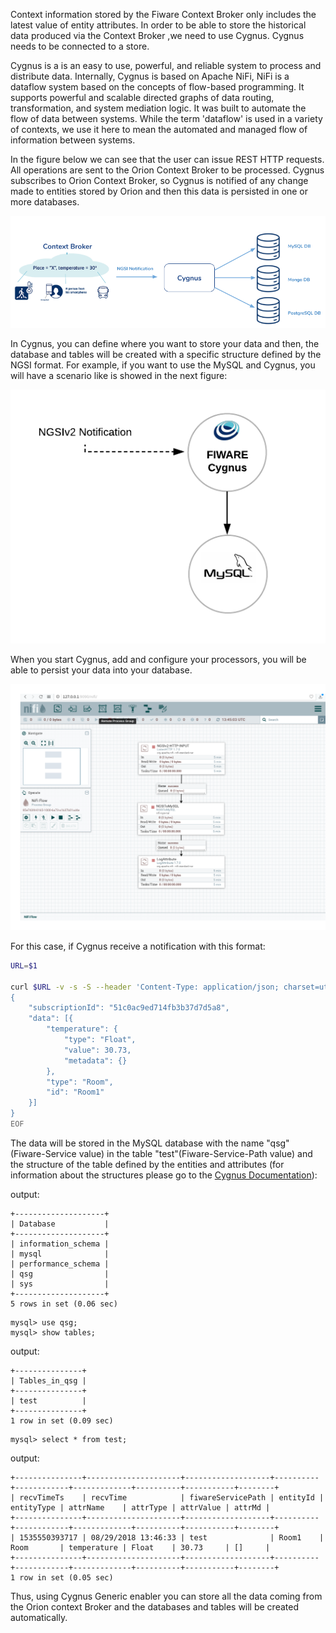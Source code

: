 Context information stored by the Fiware Context Broker only includes the latest
value of entity attributes. In order to be able to store the historical data
produced via the Context Broker ,we need to use Cygnus. Cygnus needs to be
connected to a store.

Cygnus is a is an easy to use, powerful, and reliable system to process and
distribute data. Internally, Cygnus is based on Apache NiFi, NiFi is a dataflow
system based on the concepts of flow-based programming. It supports powerful and
scalable directed graphs of data routing, transformation, and system mediation
logic. It was built to automate the flow of data between systems. While the term
'dataflow' is used in a variety of contexts, we use it here to mean the
automated and managed flow of information between systems.

In the figure below we can see that the user can issue REST HTTP requests. All
operations are sent to the Orion Context Broker to be processed. Cygnus
subscribes to Orion Context Broker, so Cygnus is notified of any change made to
entities stored by Orion and then this data is persisted in one or more
databases.

![Architecture](Images/1.png "cygnus-orion architecture")

In Cygnus, you can define where you want to store your data and then, the
database and tables will be created with a specific structure defined by the
NGSI format. For example, if you want to use the MySQL and Cygnus, you will have
a scenario like is showed in the next figure:

![start-scenario](Images/scenario.png)

When you start Cygnus, add and configure your processors, you will be able to
persist your data into your database.

![cygnus-template1](Images/cygnus-template1.png)

For this case, if Cygnus receive a notification with this format:

```bash
URL=$1

curl $URL -v -s -S --header 'Content-Type: application/json; charset=utf-8' --header 'Accept: application/json' --header "Fiware-Service: qsg" --header "Fiware-ServicePath: test" -d @- <<EOF
{
	"subscriptionId": "51c0ac9ed714fb3b37d7d5a8",
	"data": [{
		"temperature": {
			"type": "Float",
			"value": 30.73,
			"metadata": {}
		},
		"type": "Room",
		"id": "Room1"
	}]
}
EOF
```

The data will be stored in the MySQL database with the name "qsg"
(Fiware-Service value) in the table "test"(Fiware-Service-Path value) and the
structure of the table defined by the entities and attributes (for information
about the structures please go to the
[Cygnus Documentation](https://fiware-cygnus-ld.readthedocs.io/en/latest/)):

output:

```
+--------------------+
| Database           |
+--------------------+
| information_schema |
| mysql              |
| performance_schema |
| qsg                |
| sys                |
+--------------------+
5 rows in set (0.06 sec)
```

```
mysql> use qsg;
mysql> show tables;
```

output:

```
+---------------+
| Tables_in_qsg |
+---------------+
| test          |
+---------------+
1 row in set (0.09 sec)
```

```
mysql> select * from test;
```

output:

```
+---------------+---------------------+-------------------+----------+------------+-------------+----------+-----------+--------+
| recvTimeTs    | recvTime            | fiwareServicePath | entityId | entityType | attrName    | attrType | attrValue | attrMd |
+---------------+---------------------+-------------------+----------+------------+-------------+----------+-----------+--------+
| 1535550393717 | 08/29/2018 13:46:33 | test              | Room1    | Room       | temperature | Float    | 30.73     | []     |
+---------------+---------------------+-------------------+----------+------------+-------------+----------+-----------+--------+
1 row in set (0.05 sec)
```

Thus, using Cygnus Generic enabler you can store all the data coming from the
Orion context Broker and the databases and tables will be created automatically.
